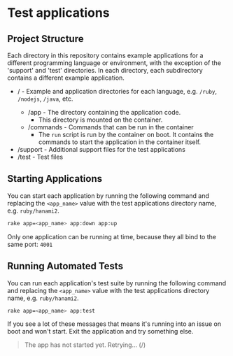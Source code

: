 # Test applications

## Project Structure

Each directory in this repository contains example applications for a different programming language or environment, with the exception of the 'support' and 'test' directories.
In each directory, each subdirectory contains a different example application.

- /<language> - Example and application directories for each language, e.g. `/ruby`, `/nodejs`, `/java`, etc.
  - /app - The directory containing the application code.
    - This directory is mounted on the container.
  - /commands - Commands that can be run in the container
    - The `run` script is run by the container on boot.
      It contains the commands to start the application in the container itself.
- /support - Additional support files for the test applications
- /test - Test files

## Starting Applications

You can start each application by running the following command and replacing the `<app_name>` value with the test applications directory name, e.g. `ruby/hanami2`.

```bash
rake app=<app_name> app:down app:up
```

Only one application can be running at time, because they all bind to the same port: `4001`

## Running Automated Tests

You can run each application's test suite by running the following command and replacing the `<app_name>` value with the test applications directory name, e.g. `ruby/hanami2`.

```bash
rake app=<app_name> app:test
```

If you see a lot of these messages that means it's running into an issue on boot and won't start.
Exit the application and try something else.

> The app has not started yet. Retrying... (<retry time in seconds>/<maximum retry time in seconds>)
